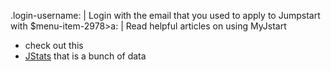 .login-username: |
  Login with the email that you used to apply to Jumpstart with
$menu-item-2978>a: |
  Read helpful articles on using MyJstart
  * check out this
  * [JStats](https://jstats.jstart.org)
    that is a bunch of data
